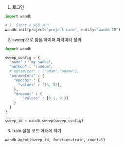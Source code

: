 1. 로그인
```python
import wandb

# 1. Start a W&B run
wandb.init(project='project name', entity='wandb ID')
```
2. sweep으로 찾을 하이퍼 파라미터 정의
```python
import wandb

sweep_config = {
  "name" : "my-sweep",
  "method" : "random",
  #"optimizer" : ["adam","adamw"],
  "parameters" : {
    "epochs" : {
      "values" : [16, 32],
    },
    "dropout" : {
        "values" : [0.1, 0.3]
    } 
  }
}

sweep_id = wandb.sweep(sweep_config)
```
3. train 실행 코드 아래에 적기
```python
wandb.agent(sweep_id, function=train, count=5)
```
